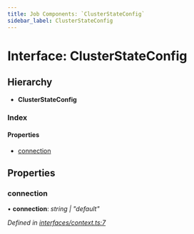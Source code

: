 ```yaml
---
title: Job Components: `ClusterStateConfig`
sidebar_label: ClusterStateConfig
---
```


# Interface: ClusterStateConfig

## Hierarchy

* **ClusterStateConfig**

### Index

#### Properties

* [connection](clusterstateconfig.md#connection)

## Properties

###  connection

• **connection**: *string | "default"*

*Defined in [interfaces/context.ts:7](https://github.com/terascope/teraslice/blob/a3992c27/packages/job-components/src/interfaces/context.ts#L7)*
